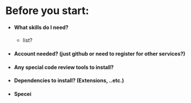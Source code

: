 # Before you start:

-   #### What skills do I need?
    -   list?
-   #### Account needed? (just github or need to register for other services?)
-   #### Any special code review tools to install?
-   #### Dependencies to install? (Extensions, ..etc.)
-   #### Specei

